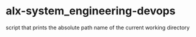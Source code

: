 # alx-system_engineering-devops
script that prints the absolute path name of the current working directory
